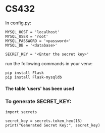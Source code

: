 # CS432
In config.py:

    MYSQL_HOST = 'localhost'
    MYSQL_USER = 'root'
    MYSQL_PASSWORD = '<password>'
    MYSQL_DB = '<database>'

    SECRET_KEY = '<Enter the secret key>'


run the following commands in your venv:

    pip install Flask
    pip install Flask-mysqldb

#### The table 'users' has been used

### To generate SECRET_KEY:
    
    import secrets

    secret_key = secrets.token_hex(16)
    print("Generated Secret Key:", secret_key)
